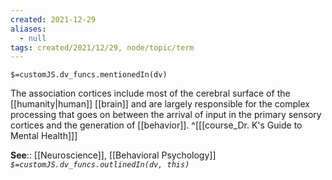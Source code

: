 ```yaml
---
created: 2021-12-29 
aliases:
  - null
tags: created/2021/12/29, node/topic/term
---
```

`$=customJS.dv_funcs.mentionedIn(dv)`

The association cortices include most of the cerebral surface of the [[humanity|human]] [[brain]] and are largely responsible for the complex processing that goes on between the arrival of input in the primary sensory cortices and the generation of [[behavior]].
 ^[[[course_Dr. K's Guide to Mental Health]]]

**See**:: [[Neuroscience]], [[Behavioral Psychology]]
*`$=customJS.dv_funcs.outlinedIn(dv, this)`*